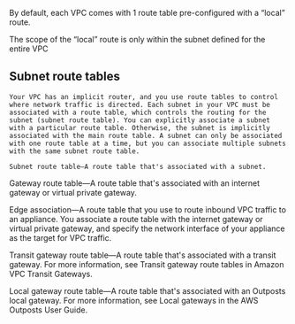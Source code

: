 

By default, each VPC comes with 1 route table pre-configured with a “local” route.

The scope of the “local” route is only within the subnet defined for the entire VPC

## Subnet route tables
    Your VPC has an implicit router, and you use route tables to control where network traffic is directed. Each subnet in your VPC must be associated with a route table, which controls the routing for the subnet (subnet route table). You can explicitly associate a subnet with a particular route table. Otherwise, the subnet is implicitly associated with the main route table. A subnet can only be associated with one route table at a time, but you can associate multiple subnets with the same subnet route table.

    Subnet route table—A route table that's associated with a subnet.

Gateway route table—A route table that's associated with an internet gateway or virtual private gateway.


Edge association—A route table that you use to route inbound VPC traffic to an appliance. You associate a route table with the internet gateway or virtual private gateway, and specify the network interface of your appliance as the target for VPC traffic.

Transit gateway route table—A route table that's associated with a transit gateway. For more information, see Transit gateway route tables in Amazon VPC Transit Gateways.


Local gateway route table—A route table that's associated with an Outposts local gateway. For more information, see Local gateways in the AWS Outposts User Guide.

